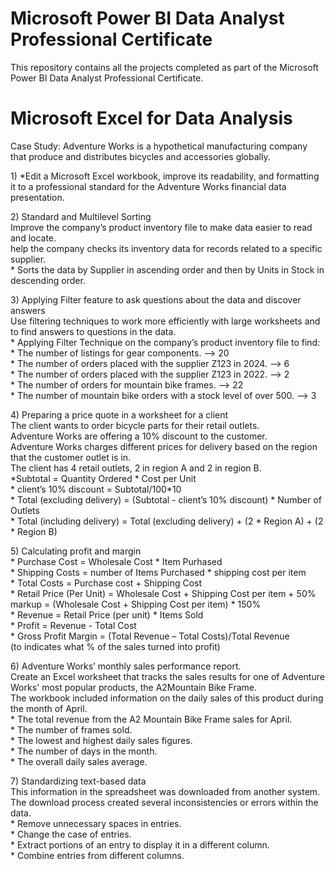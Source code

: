 # Microsoft Power BI Data Analyst Professional Certificate
This repository contains all the projects completed as part of the Microsoft Power BI Data Analyst Professional Certificate.

# Microsoft Excel for Data Analysis
Case Study:
Adventure Works is a hypothetical manufacturing company that produce and distributes bicycles and accessories globally.

<p> 1) *Edit a Microsoft Excel workbook, improve its readability, and formatting it to a professional standard for the Adventure Works financial data presentation. </p>

<p> 2)	Standard and Multilevel Sorting <br>
Improve the company’s product inventory file to make data easier to read and locate. <br>
help the company checks its inventory data for records related to a specific supplier. <br>
* Sorts the data by Supplier in ascending order and then by Units in Stock in descending order. </p>

<p> 3)	Applying Filter feature to ask questions about the data and discover answers <br>
Use filtering techniques to work more efficiently with large worksheets and to find answers to questions in the data. <br>
* Applying Filter Technique on the company’s product inventory file to find: <br>
* The number of listings for gear components.	--> 20 <br>
* The number of orders placed with the supplier Z123 in 2024.    -->  6 <br>
* The number of orders placed with the supplier Z123 in 2022.    --> 2 <br>
* The number of orders for mountain bike frames. --> 22 <br>
* The number of mountain bike orders with a stock level of over 500.   --> 3 </p>

<p> 4)	Preparing a price quote in a worksheet for a client <br>
The client wants to order bicycle parts for their retail outlets. <br>
Adventure Works are offering a 10% discount to the customer. <br>
Adventure Works charges different prices for delivery based on the region that the customer outlet is in. <br>
The client has 4 retail outlets, 2 in region A and 2 in region B.<br>
*Subtotal = Quantity Ordered * Cost per Unit <br>
* client’s 10% discount = Subtotal/100*10 <br>
* Total (excluding delivery) = (Subtotal - client’s 10% discount) * Number of Outlets <br>
* Total (including delivery) = Total (excluding delivery) + (2 * Region A) + (2 * Region B) </p>

<p> 5)	Calculating profit and margin<br>
* Purchase Cost = Wholesale Cost * Item Purhased<br>
* Shipping Costs = number of Items Purchased * shipping cost per item<br>
* Total Costs = Purchase cost + Shipping Cost<br>
* Retail Price (Per Unit) = Wholesale Cost + Shipping Cost per item + 50% markup = (Wholesale Cost + Shipping Cost per item) * 150%<br>
* Revenue = Retail Price (per unit) * Items Sold<br>
* Profit = Revenue - Total Cost<br>
* Gross Profit Margin = (Total Revenue – Total Costs)/Total Revenue<br>
	(to indicates what % of the sales turned into profit) </p>
 
<p> 6)	Adventure Works’ monthly sales performance report.<br>
Create an Excel worksheet that tracks the sales results for one of Adventure Works' most popular products, the A2Mountain Bike Frame.<br>
The workbook included information on the daily sales of this product during the month of April.<br>
* The total revenue from the A2 Mountain Bike Frame sales for April.<br>
* The number of frames sold.<br>
* The lowest and highest daily sales figures.<br>
* The number of days in the month.<br>
* The overall daily sales average. </p>

<p> 7)	Standardizing text-based data<br>
This information in the spreadsheet was downloaded from another system. The download process created several inconsistencies or errors within the data.<br>
* Remove unnecessary spaces in entries.<br>
* Change the case of entries.<br>
* Extract portions of an entry to display it in a different column.<br>
* Combine entries from different columns. </p>


